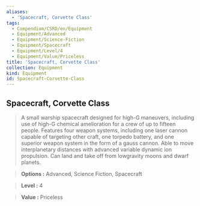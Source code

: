 ```yaml
---
aliases:
  - 'Spacecraft, Corvette Class'
tags:
  - Compendium/CSRD/en/Equipment
  - Equipment/Advanced
  - Equipment/Science-Fiction
  - Equipment/Spacecraft
  - Equipment/Level/4
  - Equipment/Value/Priceless
title: 'Spacecraft, Corvette Class'
collection: Equipment
kind: Equipment
id: Spacecraft-Corvette-Class
---
```

## Spacecraft, Corvette Class    
    
>A small warship spacecraft designed for high-G maneuvers, including use of high-G chemical amelioration for a crew of up to fifteen people. Features four weapon systems, including one laser cannon capable of targeting other craft, one torpedo battery, and one superior weapon system in the form of a gauss cannon. Able to move interplanetary distances with advanced variable dynamic ion propulsion. Can land and take off from lowgravity moons and dwarf planets.    
> **Options :** Advanced, Science Fiction, Spacecraft    
> **Level :** 4    
> **Value :** Priceless
